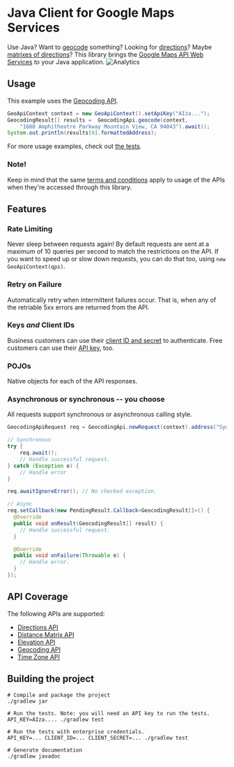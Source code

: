 Java Client for Google Maps Services
====================================

Use Java? Want to [geocode](https://developers.google.com/maps/documentation/geocoding) something? Looking for [directions](https://developers.google.com/maps/documentation/directions)? Maybe [matrixes of directions](https://developers.google.com/maps/documentation/distancematrix)? This library brings the [Google Maps API Web Services](https://developers.google.com/maps/documentation/webservices/) to your Java application.
![Analytics](https://ga-beacon.appspot.com/UA-12846745-20/mapsengine-api-java-wrapper/readme?pixel)

Usage
-----

This example uses the [Geocoding API](https://developers.google.com/maps/documentation/geocoding).

```java
GeoApiContext context = new GeoApiContext().setApiKey("AIza...");
GeocodingResult[] results =  GeocodingApi.geocode(context,
    "1600 Amphitheatre Parkway Mountain View, CA 94043").await();
System.out.println(results[0].formattedAddress);
```

For more usage examples, check out [the tests](src/test/java/com/google/maps/).

<!--
Installation
------------

Add the library to your project via Maven or Gradle.

### Maven
```xml
<dependency>
    <groupId>com.google.maps</groupId>
    <artifactId>google-maps-services</artifactId>
    <version>(insert latest version)</version>
</dependency>
```

### Gradle
```groovy
repositories {
    mavenCentral()
}

dependencies {
    compile 'com.google.maps:google-maps-services:(insert latest version)'
    ...
}
```

You can find the latest version by searching [Maven Central](https://search.maven.org/) or [Gradle, Please](http://gradleplease.appspot.com/).
-->

### Note!
Keep in mind that the same [terms and conditions](https://developers.google.com/maps/terms) apply to usage of the APIs when they're accessed through this library.

Features
--------

### Rate Limiting
Never sleep between requests again! By default requests are sent at a maximum of 10 queries per second to match the restrictions on the API. If you want to speed up or slow down requests, you can do that too, using `new GeoApiContext(qps)`.

### Retry on Failure
Automatically retry when intermittent failures occur. That is, when any of the retriable 5xx errors are returned from the API.

### Keys *and* Client IDs
Business customers can use their [client ID and secret](https://developers.google.com/maps/documentation/business/webservices/auth) to authenticate. Free customers can use their [API key](https://developers.google.com/maps/faq#keysystem), too.

### POJOs
Native objects for each of the API responses.

### Asynchronous or synchronous -- you choose

All requests support synchronous or asynchronous calling style.
```java
GeocodingApiRequest req = GeocodingApi.newRequest(context).address("Sydney");

// Synchronous
try {
    req.await();
    // Handle successful request.
} catch (Exception e) {
    // Handle error
}

req.awaitIgnoreError(); // No checked exception.

// Async
req.setCallback(new PendingResult.Callback<GeocodingResult[]>() {
  @Override
  public void onResult(GeocodingResult[] result) {
    // Handle successful request.
  }

  @Override
  public void onFailure(Throwable e) {
    // Handle error.
  }
});
```

API Coverage
------------

The following APIs are supported:

* [Directions API](https://developers.google.com/maps/documentation/directions)
* [Distance Matrix API](https://developers.google.com/maps/documentation/distancematrix)
* [Elevation API](https://developers.google.com/maps/documentation/elevation)
* [Geocoding API](https://developers.google.com/maps/documentation/geocoding)
* [Time Zone API](https://developers.google.com/maps/documentation/timezone)

Building the project
--------------------

```
# Compile and package the project
./gradlew jar

# Run the tests. Note: you will need an API key to run the tests.
API_KEY=AIza.... ./gradlew test

# Run the tests with enterprise credentials.
API_KEY=... CLIENT_ID=... CLIENT_SECRET=... ./gradlew test

# Generate documentation
./gradlew javadoc
```
